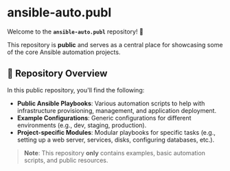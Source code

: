 # **ansible-auto.publ**

Welcome to the **`ansible-auto.publ`** repository! 🎉

This repository is **public** and serves as a central place for showcasing some of the core Ansible automation projects. 

## 🚀 **Repository Overview**

In this public repository, you'll find the following:

- **Public Ansible Playbooks**: Various automation scripts to help with infrastructure provisioning, management, and application deployment.
- **Example Configurations**: Generic configurations for different environments (e.g., dev, staging, production).
- **Project-specific Modules**: Modular playbooks for specific tasks (e.g., setting up a web server, services, disks, configuring databases, etc.).

> **Note**: This repository **only** contains examples, basic automation scripts, and public resources. 

